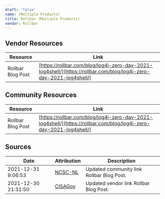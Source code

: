```yaml
---
draft: 'false'
name: (Multiple Products)
title: Rollbar (Multiple Products)
vendor: Rollbar
---
```


## Vendor Resources
| Resource | Link |
| --- | --- |
| Rollbar Blog Post | [https://rollbar.com/blog/log4j-zero-day-2021-log4shell/](https://rollbar.com/blog/log4j-zero-day-2021-log4shell/) |

## Community Resources
| Resource | Link |
| --- | --- |
| Rollbar Blog Post | [https://rollbar.com/blog/log4j-zero-day-2021-log4shell/](https://rollbar.com/blog/log4j-zero-day-2021-log4shell/) |


## Sources
| Date | Attribution | Description |
| --- | --- | --- |
| 2021-12-31 9:06:53 | [NCSC-NL](https://github.com/NCSC-NL/log4shell/blob/main/software/README.md) | Updated community link Rollbar Blog Post.  |
| 2021-12-30 21:31:50 | [CISAGov](https://raw.githubusercontent.com/cisagov/log4j-affected-db/develop/README.md) | Updated vendor link Rollbar Blog Post.  |
